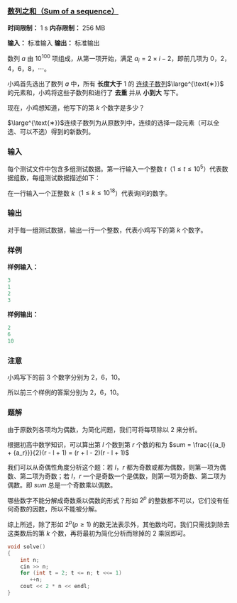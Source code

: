 ### [数列之和（Sum of a sequence）](https://ac.nowcoder.com/acm/contest/95338/C)

**时间限制：** 1 s
**内存限制：** 256 MB

**输入：** 标准输入
**输出：** 标准输出



数列 $a$ 由 $10^{100}$ 项组成，从第一项开始，满足 $a_i = 2 \times i - 2$，即前几项为 $0$，$2$，$4$，$6$，$8$，$\cdots$。

小鸡首先选出了数列 $a$ 中，所有 **长度大于** $1$ 的 <u>连续子数列</u>$\large^{\text{∗}}$ 的元素和，小鸡将这些子数列和进行了 **去重** 并从 **小到大** 写下。

现在，小鸡想知道，他写下的第 $k$ 个数字是多少？



$\large^{\text{∗}}$连续子数列为从原数列中，连续的选择一段元素（可以全选、可以不选）得到的新数列。







### 输入

每个测试文件中包含多组测试数据。第一行输入一个整数 $t$（$1 \le t \le 10^5$）代表数据组数，每组测试数据描述如下：

在一行输入一个正整数 $k$（$1 \le k \le 10^{18}$）代表询问的数字。





### 输出

对于每一组测试数据，输出一行一个整数，代表小鸡写下的第 $k$ 个数字。





### 样例

**样例输入：**

```cpp
3
1
2
3
```



**样例输出：**

```cpp
2
6
10
```





### 注意

小鸡写下的前 $3$ 个数字分别为 $2$，$6$，$10$。 

所以前三个样例的答案分别为 $2$，$6$，$10$。





### 题解

由于原数列各项均为偶数，为简化问题，我们可将每项除以 $2$ 来分析。

根据初高中数学知识，可以算出第 $l$ 个数到第 $r$ 个数的和为 $sum = \frac{{{a_l} + {a_r}}}{2}(r - l + 1) = (r + l - 2)(r - l + 1)$

我们可以从奇偶性角度分析这个题：若 $l$，$r$ 都为奇数或都为偶数，则第一项为偶数、第二项为奇数；若 $l$，$r$ 一个是奇数一个是偶数，则第一项为奇数、第二项为偶数。即 $sum$ 总是一个奇数乘以偶数。

哪些数字不能分解成奇数乘以偶数的形式？形如 ${2^p}$ 的整数都不可以，它们没有任何奇数的因数，所以不能被分解。

综上所述，除了形如 $2^p (p \ge 1)$ 的数无法表示外，其他数均可。我们只需找到除去这类数后的第 $k$ 个数，再将最初为简化分析而除掉的 $2$ 乘回即可。



```cpp
void solve()  
{  
    int n;  
    cin >> n;  
    for (int t = 2; t <= n; t <<= 1)  
       ++n;  
    cout << 2 * n << endl;  
}
```